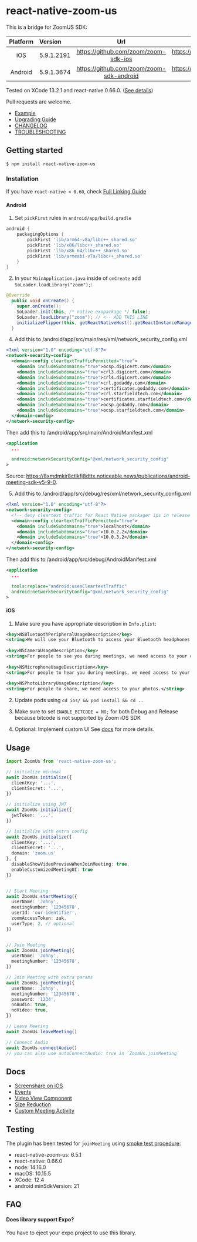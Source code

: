 
# react-native-zoom-us

This is a bridge for ZoomUS SDK:

| Platform      | Version    | Url                                      | Changelog                                                            |
| :-----------: |:-----------| :--------------------------------------: | :------------------------------------------------------------------: |
| iOS	        | 5.9.1.2191 | https://github.com/zoom/zoom-sdk-ios     | https://marketplace.zoom.us/docs/changelog#labels/client-sdk-i-os    |
| Android       | 5.9.1.3674 | https://github.com/zoom/zoom-sdk-android | https://marketplace.zoom.us/docs/changelog#labels/client-sdk-android |

Tested on XCode 13.2.1 and react-native 0.66.0. ([See details](https://github.com/mieszko4/react-native-zoom-us#testing))

Pull requests are welcome.

- [Example](https://github.com/mieszko4/react-native-zoom-us-test)
- [Upgrading Guide](./docs/UPGRADING.md)
- [CHANGELOG](./CHANGELOG.md)
- [TROUBLESHOOTING](./docs/TROUBLESHOOTING.md)

## Getting started

`$ npm install react-native-zoom-us`

### Installation

If you have `react-native < 0.60`, check [Full Linking Guide](docs/LINKING.md)

#### Android

1. Set `pickFirst` rules in `android/app/build.gradle`

```gradle
android {
    packagingOptions {
        pickFirst 'lib/arm64-v8a/libc++_shared.so'
        pickFirst 'lib/x86/libc++_shared.so'
        pickFirst 'lib/x86_64/libc++_shared.so'
        pickFirst 'lib/armeabi-v7a/libc++_shared.so'
    }
}
```

2. In your `MainApplication.java` inside of `onCreate` add `SoLoader.loadLibrary("zoom");`:

```java
@Override
  public void onCreate() {
    super.onCreate();
    SoLoader.init(this, /* native exopackage */ false);
    SoLoader.loadLibrary("zoom"); // <-- ADD THIS LINE
    initializeFlipper(this, getReactNativeHost().getReactInstanceManager());
  }
```

4. Add this to /android/app/src/main/res/xml/network_security_config.xml
```xml
<?xml version="1.0" encoding="utf-8"?>
<network-security-config>
  <domain-config cleartextTrafficPermitted="true">
    <domain includeSubdomains="true">ocsp.digicert.com</domain>
    <domain includeSubdomains="true">crl3.digicert.com</domain>
    <domain includeSubdomains="true">crl4.digicert.com</domain>
    <domain includeSubdomains="true">crl.godaddy.com</domain>
    <domain includeSubdomains="true">certificates.godaddy.com</domain>
    <domain includeSubdomains="true">crl.starfieldtech.com</domain>
    <domain includeSubdomains="true">certificates.starfieldtech.com</domain>
    <domain includeSubdomains="true">ocsp.godaddy.com</domain>
    <domain includeSubdomains="true">ocsp.starfieldtech.com</domain>
  </domain-config>
</network-security-config>
```
Then add this to /android/app/src/main/AndroidManifest.xml
```xml
<application
  ...

  android:networkSecurityConfig="@xml/network_security_config"
>
```

Source: https://8xmdmkir8ctlkfj8dttx.noticeable.news/publications/android-meeting-sdk-v5-9-0.

5. Add this to /android/app/src/debug/res/xml/network_security_config.xml
```xml
<?xml version="1.0" encoding="utf-8"?>
<network-security-config>
  <!-- deny cleartext traffic for React Native packager ips in release -->
  <domain-config cleartextTrafficPermitted="true">
    <domain includeSubdomains="true">localhost</domain>
    <domain includeSubdomains="true">10.0.2.2</domain>
    <domain includeSubdomains="true">10.0.3.2</domain>
  </domain-config>
</network-security-config>
```
Then add this to /android/app/src/debug/AndroidManifest.xml
```xml
<application
  ...

  tools:replace="android:usesCleartextTraffic"
  android:networkSecurityConfig="@xml/network_security_config"
>
```

#### iOS
1. Make sure you have appropriate description in `Info.plist`:
```xml
<key>NSBluetoothPeripheralUsageDescription</key>
<string>We will use your Bluetooth to access your Bluetooth headphones.</string>
	
<key>NSCameraUsageDescription</key>
<string>For people to see you during meetings, we need access to your camera.</string>
	
<key>NSMicrophoneUsageDescription</key>
<string>For people to hear you during meetings, we need access to your microphone.</string>
	
<key>NSPhotoLibraryUsageDescription</key>
<string>For people to share, we need access to your photos.</string>
```

2. Update pods using `cd ios/ && pod install && cd ..`

3. Make sure to set `ENABLE_BITCODE = NO;` for both Debug and Release because bitcode is not supported by Zoom iOS SDK

4. Optional: Implement custom UI
See [docs](https://marketplace.zoom.us/docs/sdk/native-sdks/iOS/mastering-zoom-sdk/in-meeting-function/customized-in-meeting-ui/overview) for more details.

## Usage
```typescript
import ZoomUs from 'react-native-zoom-us';

// initialize minimal
await ZoomUs.initialize({
  clientKey: '...',
  clientSecret: '...',
})

// initialize using JWT
await ZoomUs.initialize({
  jwtToken: '...',
})

// initialize with extra config
await ZoomUs.initialize({
  clientKey: '...',
  clientSecret: '...',
  domain: 'zoom.us'
}, {
  disableShowVideoPreviewWhenJoinMeeting: true,
  enableCustomizedMeetingUI: true
})


// Start Meeting
await ZoomUs.startMeeting({
  userName: 'Johny',
  meetingNumber: '12345678',
  userId: 'our-identifier',
  zoomAccessToken: zak,
  userType: 2, // optional
})


// Join Meeting
await ZoomUs.joinMeeting({
  userName: 'Johny',
  meetingNumber: '12345678',
})

// Join Meeting with extra params
await ZoomUs.joinMeeting({
  userName: 'Johny',
  meetingNumber: '12345678',
  password: '1234',
  noAudio: true,
  noVideo: true,
})

// Leave Meeting
await ZoomUs.leaveMeeting()

// Connect Audio
await ZoomUs.connectAudio()
// you can also use autoConnectAudio: true in `ZoomUs.joinMeeting`
```

## Docs

- [Screenshare on iOS](docs/IOS-SCREENSHARE.md)
- [Events](docs/EVENTS.md)
- [Video View Component](docs/VIDEO-VIEW.md)
- [Size Reduction](docs/SIZE-REDUCTION-TIPS.md)
- [Custom Meeting Activity](docs/CUSTOM-MEETING-ACTIVITY.md)

## Testing

The plugin has been tested for `joinMeeting` using [smoke test procedure](https://github.com/mieszko4/react-native-zoom-us-test#smoke-test-procedure):
* react-native-zoom-us: 6.5.1
* react-native: 0.66.0
* node: 14.16.0
* macOS: 10.15.5
* XCode: 12.4
* android minSdkVersion: 21


## FAQ

#### Does library support Expo?
You have to eject your expo project to use this library.
